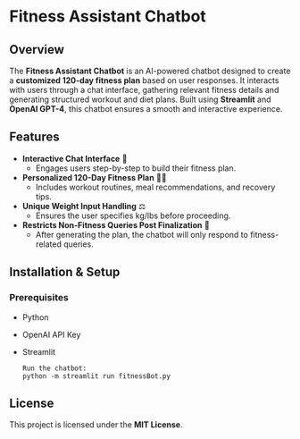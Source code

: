 # Fitness Assistant Chatbot

## Overview
The **Fitness Assistant Chatbot** is an AI-powered chatbot designed to create a **customized 120-day fitness plan** based on user responses. It interacts with users through a chat interface, gathering relevant fitness details and generating structured workout and diet plans. Built using **Streamlit** and **OpenAI GPT-4**, this chatbot ensures a smooth and interactive experience.

## Features
- **Interactive Chat Interface** 💬
  - Engages users step-by-step to build their fitness plan.
- **Personalized 120-Day Fitness Plan** 🏋️‍♂️
  - Includes workout routines, meal recommendations, and recovery tips.
- **Unique Weight Input Handling** ⚖️
  - Ensures the user specifies kg/lbs before proceeding.
- **Restricts Non-Fitness Queries Post Finalization** 🚫
  - After generating the plan, the chatbot will only respond to fitness-related queries.

## Installation & Setup
### Prerequisites
- Python
- OpenAI API Key
- Streamlit

    ```
   Run the chatbot:
   python -m streamlit run fitnessBot.py
   ```


## License
This project is licensed under the **MIT License**.

